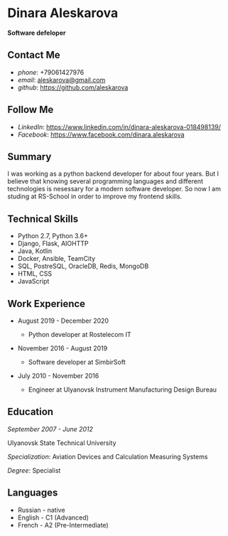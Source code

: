 # Dinara Aleskarova

**Software defeloper**

## Contact Me

* _phone_: +79061427976
* _email_: aleskarova@gmail.com
* _github_: https://github.com/aleskarova

## Follow Me

* _LinkedIn_: https://www.linkedin.com/in/dinara-aleskarova-018498139/
* _Facebook_: https://www.facebook.com/dinara.aleskarova

## Summary

I was working as a python backend developer for about four years. But I believe that knowing several programming languages and different technologies is nesessary for a modern software developer. So now I am studing at RS-School in order to improve my frontend skills.

## Technical Skills

* Python 2.7, Python 3.6+
* Django, Flask, AIOHTTP
* Java, Kotlin
* Docker, Ansible, TeamCity
* SQL, PostreSQL, OracleDB, Redis, MongoDB
* HTML, CSS
* JavaScript

## Work Experience

- August 2019 - December 2020
  - Python developer at Rostelecom IT

- November 2016 - August 2019
  - Software developer at SimbirSoft

- July 2010 - November 2016
  - Engineer at Ulyanovsk Instrument Manufacturing Design Bureau

## Education

_*September 2007 - June 2012*_

Ulyanovsk State Technical University

_Specialization_: Aviation Devices and Calculation Measuring Systems

_Degree_: Specialist

## Languages

* Russian - native
* English - C1 (Advanced)
* French - A2 (Pre-Intermediate)
